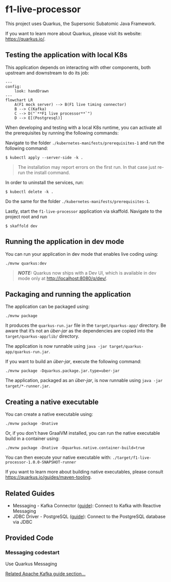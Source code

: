 # f1-live-processor

This project uses Quarkus, the Supersonic Subatomic Java Framework.

If you want to learn more about Quarkus, please visit its website: <https://quarkus.io/>.

## Testing the application with local K8s
This application depends on interacting with other components, both upstream and downstream to do its job:

```mermaid
---
config:
    look: handDrawn
---
flowchart LR
    A(F1 mock server) --> B(F1 live timing connector)
    B --> C(Kafka)
    C --> D("`**F1 live processor**`")
    D --> E[(Postgresql)]
```
When developing and testing with a local K8s runtime, you can activate all the prerequisites by running the following commands:

Navigate to the folder `./kubernetes-manifests/prerequisites-1` and run the following command:
```console
$ kubectl apply --server-side -k .
```
> The installation may report errors on the first run. In that case just re-run the install command.

In order to uninstall the services, run:
```console
$ kubectl delete -k .
```
Do the same for the folder `./kubernetes-manifests/prerequisites-1`.

Lastly, start the `f1-live-processor` application via skaffold. Navigate to the project root and run
```console
$ skaffold dev
```

## Running the application in dev mode

You can run your application in dev mode that enables live coding using:

```shell script
./mvnw quarkus:dev
```

> **_NOTE:_**  Quarkus now ships with a Dev UI, which is available in dev mode only at <http://localhost:8080/q/dev/>.

## Packaging and running the application

The application can be packaged using:

```shell script
./mvnw package
```

It produces the `quarkus-run.jar` file in the `target/quarkus-app/` directory.
Be aware that it’s not an _über-jar_ as the dependencies are copied into the `target/quarkus-app/lib/` directory.

The application is now runnable using `java -jar target/quarkus-app/quarkus-run.jar`.

If you want to build an _über-jar_, execute the following command:

```shell script
./mvnw package -Dquarkus.package.jar.type=uber-jar
```

The application, packaged as an _über-jar_, is now runnable using `java -jar target/*-runner.jar`.

## Creating a native executable

You can create a native executable using:

```shell script
./mvnw package -Dnative
```

Or, if you don't have GraalVM installed, you can run the native executable build in a container using:

```shell script
./mvnw package -Dnative -Dquarkus.native.container-build=true
```

You can then execute your native executable with: `./target/f1-live-processor-1.0.0-SNAPSHOT-runner`

If you want to learn more about building native executables, please consult <https://quarkus.io/guides/maven-tooling>.

## Related Guides

- Messaging - Kafka Connector ([guide](https://quarkus.io/guides/kafka-getting-started)): Connect to Kafka with Reactive Messaging
- JDBC Driver - PostgreSQL ([guide](https://quarkus.io/guides/datasource)): Connect to the PostgreSQL database via JDBC

## Provided Code

### Messaging codestart

Use Quarkus Messaging

[Related Apache Kafka guide section...](https://quarkus.io/guides/kafka-reactive-getting-started)

